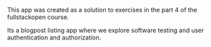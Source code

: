 This app was created as a solution to exercises in the part 4 of the fullstackopen course.

Its a blogpost listing app where we explore software testing and user authentication and authorization.

